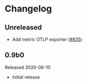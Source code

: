 # Changelog

## Unreleased

- Add metric OTLP exporter
  ([#835](https://github.com/open-telemetry/opentelemetry-python/pull/835))

## 0.9b0

Released 2020-06-10

- Initial release
